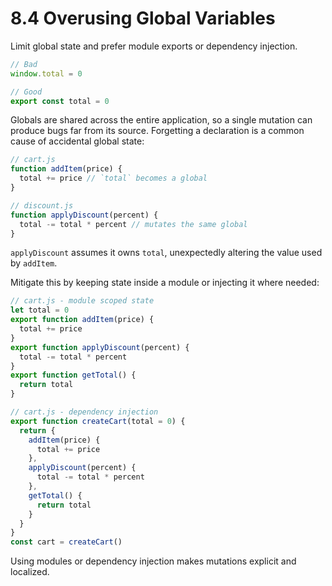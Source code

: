 # 8.4 Overusing Global Variables
Limit global state and prefer module exports or dependency injection.

```js
// Bad
window.total = 0

// Good
export const total = 0
```

Globals are shared across the entire application, so a single mutation can
produce bugs far from its source. Forgetting a declaration is a common cause of
accidental global state:

```js
// cart.js
function addItem(price) {
  total += price // `total` becomes a global
}

// discount.js
function applyDiscount(percent) {
  total -= total * percent // mutates the same global
}
```

`applyDiscount` assumes it owns `total`, unexpectedly altering the value used by
`addItem`.

Mitigate this by keeping state inside a module or injecting it where needed:

```js
// cart.js - module scoped state
let total = 0
export function addItem(price) {
  total += price
}
export function applyDiscount(percent) {
  total -= total * percent
}
export function getTotal() {
  return total
}
```

```js
// cart.js - dependency injection
export function createCart(total = 0) {
  return {
    addItem(price) {
      total += price
    },
    applyDiscount(percent) {
      total -= total * percent
    },
    getTotal() {
      return total
    }
  }
}
const cart = createCart()
```

Using modules or dependency injection makes mutations explicit and localized.

